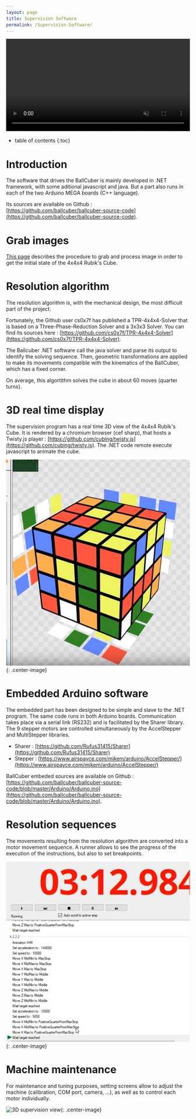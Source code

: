 ```yaml
---
layout: page
title: Supervision Software
permalink: /Supervision-Software/
---
```


<video width="100%" autoplay loop muted playsinline>
  <source src="/assets/IMG_5257.MOV" type="video/mp4" />
</video>

* table of contents
{:toc}

# Introduction
The software that drives the BallCuber is mainly developed in .NET framework, with some aditional javascript and java. But a part also runs in each of the two Arduino MEGA boards (C++ language).

Its sources are available on Github : [https://github.com/ballcuber/ballcuber-source-code](https://github.com/ballcuber/ballcuber-source-code).

# Grab images
[This page](/Color-Detection) describes the procedure to grab and process image in order to get the initial state of the 4x4x4 Rubik's Cube.

# Resolution algorithm
The resolution algorithm is, with the mechanical design, the most difficult part of the project.

Fortunately, the Github user cs0x7f has published a TPR-4x4x4-Solver that is based on a Three-Phase-Reduction Solver and a 3x3x3 Solver. You can find its sources here :
[https://github.com/cs0x7f/TPR-4x4x4-Solver](https://github.com/cs0x7f/TPR-4x4x4-Solver).

The Ballcuber .NET software call the java solver and parse its output to identify the solving sequence. Then, geometric transformations are applied to make its movements compatible with the kinematics of the BallCuber, which has a fixed corner. 

On average, this algortithm solves the cube in about 60 moves (quarter turns).


# 3D real time display
The supervision program has a real time 3D view of the 4x4x4 Rubik's Cube. It is rendered by a chromium browser (cef sharp), that hosts a Twisty.js player : [https://github.com/cubing/twisty.js](https://github.com/cubing/twisty.js). The .NET code remote execute javascript to animate the cube.

![3D supervision view](/assets/3d-supervision.png){: .center-image}


# Embedded Arduino software
The embedded part has been designed to be simple and slave to the .NET program. The same code runs in both Arduino boards. Communication takes place via a serial link (RS232) and is facilitated by the Sharer library. The 9 stepper motors are controlled simultaneously by the AccelStepper and MultiStepper libraries.

* Sharer : [https://github.com/Rufus31415/Sharer](https://github.com/Rufus31415/Sharer) 
* Stepper : [https://www.airspayce.com/mikem/arduino/AccelStepper/](https://www.airspayce.com/mikem/arduino/AccelStepper/) 

BallCuber embeded sources are available on Github : [https://github.com/ballcuber/ballcuber-source-code/blob/master/Arduino/Arduino.ino](https://github.com/ballcuber/ballcuber-source-code/blob/master/Arduino/Arduino.ino).


# Resolution sequences
The movements resulting from the resolution algorithm are converted into a motor movement sequence. A runner allows to see the progress of the execution of the instructions, but also to set breakpoints.

![3D supervision view](/assets/runner.png){: .center-image}


# Machine maintenance
For maintenance and tuning purposes, setting screens allow to adjust the machine (calibration, COM port, camera, ...), as well as to control each motor individually.

![3D supervision view](/assets/maintenance-screen.png){: .center-image}

